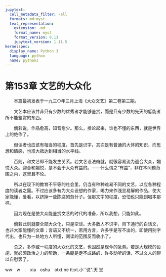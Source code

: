 ```yaml
---
jupytext:
  cell_metadata_filter: -all
  formats: md:myst
  text_representation:
    extension: .md
    format_name: myst
    format_version: 0.13
    jupytext_version: 1.11.5
kernelspec:
  display_name: Python 3
  language: python
  name: python3
---
```

# 第153章  文艺的大众化 

　　本篇最初发表于一九三○年三月上海《大众文艺》第二卷第三期。 

　　文艺本应该并非只有少数的优秀者才能够鉴赏，而是只有少数的先天的低能者所不能鉴赏的东西。 

　　倘若说，作品愈高，知音愈少。那么，推论起来，谁也不懂的东西，就是世界上的绝作了。 

　　但读者也应该有相当的程度。首先是识字，其次是有普通的大体的知识，而思想和情感，也须大抵达到相当的水平线。 

　　否则，和文艺即不能发生关系。若文艺设法俯就，就很容易流为迎合大众，媚悦大众。迎合和媚悦，是不会于大众有益的。——什么谓之“有益”，非在本问题范围之内，这里且不论。 

　　所以在现下的教育不平等的社会里，仍当有种种难易不同的文艺，以应各种程度的读者之需。不过应该多有为大众设想的作家，竭力来作浅显易解的作品，使大家能懂，爱看，以挤掉一些陈腐的劳什子。但那文字的程度，恐怕也只能到唱本那样。 

　　因为现在是使大众能鉴赏文艺的时代的准备，所以我想，只能如此。 

　　倘若此刻就要全部大众化，只是空谈。大多数人不识字，目下通行的白话文，也非大家能懂的文章；言语又不统一，若用方言，许多字是写不出的，即使用别字代出，也只为一处地方人所懂，阅读的范围反而收小了。 

　　总之，多作或一程度的大众化的文艺，也固然是现今的急务。若是大规模的设施，就必须政治之力的帮助，一条腿是走不成路的，许多动听的话，不过文人的聊以自慰罢了。 

ww　w　.　xia　oshu　otxt.ne tt:xt.小``说".天 堂 

